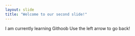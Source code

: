 ```yaml
---
layout: slide
title: "Welcome to our second slide!"
---
```

I am currently learning Githoob
Use the left arrow to go back!

